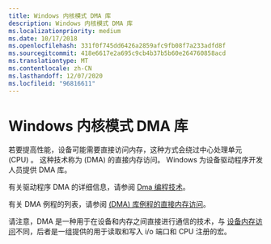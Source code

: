 ```yaml
---
title: Windows 内核模式 DMA 库
description: Windows 内核模式 DMA 库
ms.localizationpriority: medium
ms.date: 10/17/2018
ms.openlocfilehash: 331f0f745dd6426a2859afc9fb08f7a233adfd8f
ms.sourcegitcommit: 418e6617e2a695c9cb4b37b5b60e264760858acd
ms.translationtype: MT
ms.contentlocale: zh-CN
ms.lasthandoff: 12/07/2020
ms.locfileid: "96816611"
---
```

# <a name="windows-kernel-mode-dma-library"></a>Windows 内核模式 DMA 库


若要提高性能，设备可能需要直接访问内存，这种方式会绕过中心处理单元 (CPU) 。 这种技术称为 (DMA) 的直接内存访问。 Windows 为设备驱动程序开发人员提供 DMA 库。

有关驱动程序 DMA 的详细信息，请参阅 [Dma 编程技术](dma-programming-techniques.md)。

有关 DMA 例程的列表，请参阅 [ (DMA) 库例程的直接内存访问](/windows-hardware/drivers/ddi/_kernel/#dma)。

请注意，DMA 是一种用于在设备和内存之间直接进行通信的技术，与 [设备内存访问](/windows-hardware/drivers/ddi/_kernel/#device-memory-access)不同，后者是一组提供的用于读取和写入 i/o 端口和 CPU 注册的宏。

 

